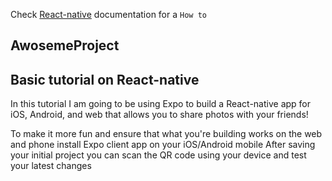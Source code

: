 Check [React-native](https://reactnative.dev) documentation for a `How to`

## AwosemeProject

## Basic tutorial on React-native
 
 In this tutorial I am going to be using Expo to build a React-native app for iOS, Android,
 and web that allows you to share photos with your friends! 

 To make it more fun and ensure that what you're building works on the web and phone install Expo client app on your iOS/Android mobile
 After saving your initial project you can scan the QR code using your device and test your latest changes 


